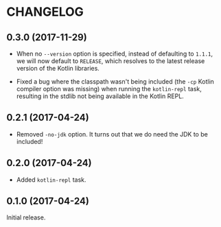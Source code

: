 # CHANGELOG

## 0.3.0 (2017-11-29)

* When no `--version` option is specified, instead of defaulting to `1.1.1`, we
  will now default to `RELEASE`, which resolves to the latest release version of
  the Kotlin libraries.

* Fixed a bug where the classpath wasn't being included (the `-cp` Kotlin
  compiler option was missing) when running the `kotlin-repl` task, resulting in
  the stdlib not being available in the Kotlin REPL.

## 0.2.1 (2017-04-24)

* Removed `-no-jdk` option. It turns out that we do need the JDK to be included!

## 0.2.0 (2017-04-24)

* Added `kotlin-repl` task.

## 0.1.0 (2017-04-24)

Initial release.
